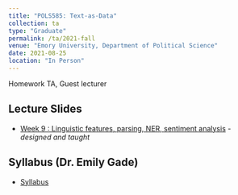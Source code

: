 ```yaml
---
title: "POLS585: Text-as-Data"
collection: ta
type: "Graduate"
permalink: /ta/2021-fall
venue: "Emory University, Department of Political Science"
date: 2021-08-25
location: "In Person"
---
```


Homework TA, Guest lecturer

## Lecture Slides

* [Week 9 : Linguistic features, parsing, NER, sentiment analysis](https://docs.google.com/presentation/d/1LlOaRcEub1PGhAGYRPMJVBqUJXMZEhjj/edit?usp=sharing&ouid=116502793440088269249&rtpof=true&sd=true) _- designed and taught_

## Syllabus (Dr. Emily Gade)

* [Syllabus](https://www.dropbox.com/s/kzvb9n2ua6gdxo6/Syllaubs_textasdata_version15Nov.pdf?dl=0)

